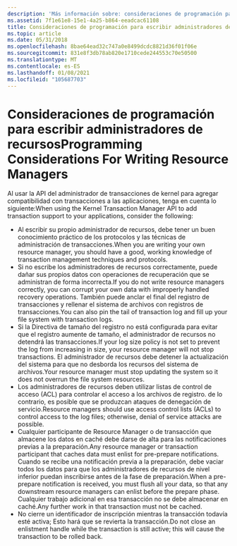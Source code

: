 ```yaml
---
description: 'Más información sobre: consideraciones de programación para escribir administradores de recursos'
ms.assetid: 7f1e61e8-15e1-4a25-b864-eeadcac61108
title: Consideraciones de programación para escribir administradores de recursos
ms.topic: article
ms.date: 05/31/2018
ms.openlocfilehash: 8bae64ead32c747a0e8499dcdc8821d36f01f06e
ms.sourcegitcommit: 831e8f3db78ab820e1710cede244553c70e50500
ms.translationtype: MT
ms.contentlocale: es-ES
ms.lasthandoff: 01/08/2021
ms.locfileid: "105687703"
---
```

# <a name="programming-considerations-for-writing-resource-managers"></a><span data-ttu-id="343e3-103">Consideraciones de programación para escribir administradores de recursos</span><span class="sxs-lookup"><span data-stu-id="343e3-103">Programming Considerations For Writing Resource Managers</span></span>

<span data-ttu-id="343e3-104">Al usar la API del administrador de transacciones de kernel para agregar compatibilidad con transacciones a las aplicaciones, tenga en cuenta lo siguiente:</span><span class="sxs-lookup"><span data-stu-id="343e3-104">When using the Kernel Transaction Manager API to add transaction support to your applications, consider the following:</span></span>

-   <span data-ttu-id="343e3-105">Al escribir su propio administrador de recursos, debe tener un buen conocimiento práctico de los protocolos y las técnicas de administración de transacciones.</span><span class="sxs-lookup"><span data-stu-id="343e3-105">When you are writing your own resource manager, you should have a good, working knowledge of transaction management techniques and protocols.</span></span>
-   <span data-ttu-id="343e3-106">Si no escribe los administradores de recursos correctamente, puede dañar sus propios datos con operaciones de recuperación que se administran de forma incorrecta.</span><span class="sxs-lookup"><span data-stu-id="343e3-106">If you do not write resource managers correctly, you can corrupt your own data with improperly handled recovery operations.</span></span> <span data-ttu-id="343e3-107">También puede anclar el final del registro de transacciones y rellenar el sistema de archivos con registros de transacciones.</span><span class="sxs-lookup"><span data-stu-id="343e3-107">You can also pin the tail of transaction log and fill up your file system with transaction logs.</span></span>
-   <span data-ttu-id="343e3-108">Si la Directiva de tamaño del registro no está configurada para evitar que el registro aumente de tamaño, el administrador de recursos no detendrá las transacciones.</span><span class="sxs-lookup"><span data-stu-id="343e3-108">If your log size policy is not set to prevent the log from increasing in size, your resource manager will not stop transactions.</span></span> <span data-ttu-id="343e3-109">El administrador de recursos debe detener la actualización del sistema para que no desborda los recursos del sistema de archivos.</span><span class="sxs-lookup"><span data-stu-id="343e3-109">Your resource manager must stop updating the system so it does not overrun the file system resources.</span></span>
-   <span data-ttu-id="343e3-110">Los administradores de recursos deben utilizar listas de control de acceso (ACL) para controlar el acceso a los archivos de registro. de lo contrario, es posible que se produzcan ataques de denegación de servicio.</span><span class="sxs-lookup"><span data-stu-id="343e3-110">Resource managers should use access control lists (ACLs) to control access to the log files; otherwise, denial of service attacks are possible.</span></span>
-   <span data-ttu-id="343e3-111">Cualquier participante de Resource Manager o de transacción que almacene los datos en caché debe darse de alta para las notificaciones previas a la preparación.</span><span class="sxs-lookup"><span data-stu-id="343e3-111">Any resource manager or transaction participant that caches data must enlist for pre-prepare notifications.</span></span> <span data-ttu-id="343e3-112">Cuando se recibe una notificación previa a la preparación, debe vaciar todos los datos para que los administradores de recursos de nivel inferior puedan inscribirse antes de la fase de preparación.</span><span class="sxs-lookup"><span data-stu-id="343e3-112">When a pre-prepare notification is received, you must flush all your data, so that any downstream resource managers can enlist before the prepare phase.</span></span> <span data-ttu-id="343e3-113">Cualquier trabajo adicional en esa transacción no se debe almacenar en caché.</span><span class="sxs-lookup"><span data-stu-id="343e3-113">Any further work in that transaction must not be cached.</span></span>
-   <span data-ttu-id="343e3-114">No cierre un identificador de inscripción mientras la transacción todavía esté activa; Esto hará que se revierta la transacción.</span><span class="sxs-lookup"><span data-stu-id="343e3-114">Do not close an enlistment handle while the transaction is still active; this will cause the transaction to be rolled back.</span></span>

 

 




